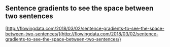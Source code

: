 ## Sentence gradients to see the space between two sentences
  
  [http://flowingdata.com/2018/03/02/sentence-gradients-to-see-the-space-between-two-sentences/](http://flowingdata.com/2018/03/02/sentence-gradients-to-see-the-space-between-two-sentences/)